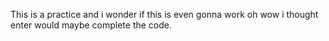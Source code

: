 This is a practice and i wonder if this is even gonna work
oh wow i thought enter would maybe complete the code.


